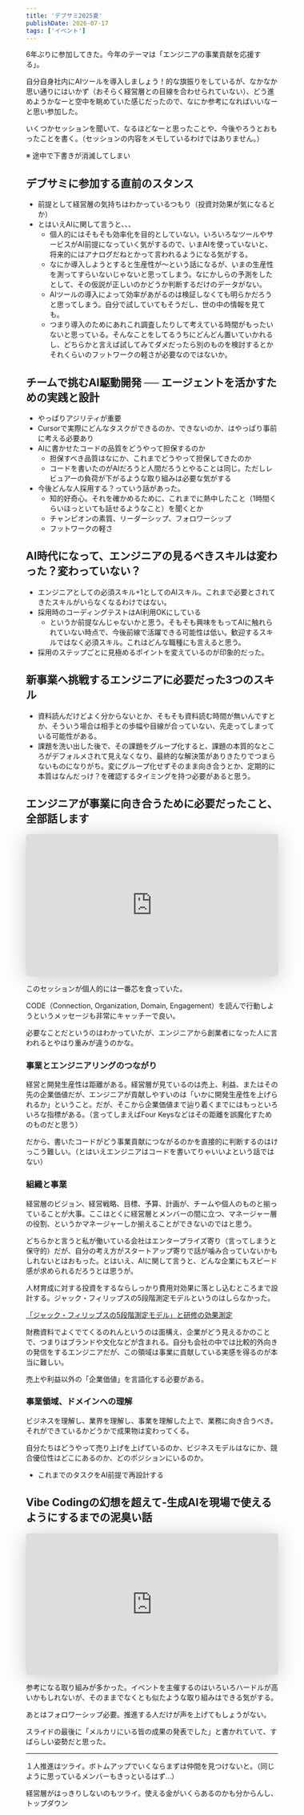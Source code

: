 ```yaml
---
title: 'デブサミ2025夏'
publishDate: 2026-07-17
tags: ['イベント']
---
```


6年ぶりに参加してきた。今年のテーマは「エンジニアの事業貢献を応援する」。

自分自身社内にAIツールを導入しましょう！的な旗振りをしているが、なかなか思い通りにはいかず（おそらく経営層との目線を合わせられていない）、どう進めようかなーと空中を眺めていた感じだったので、なにか参考になればいいなーと思い参加した。

いくつかセッションを聞いて、なるほどなーと思ったことや、今後やろうとおもったことを書く。（セッションの内容をメモしているわけではありません。）

※ 途中で下書きが消滅してしまい

## デブサミに参加する直前のスタンス

*   前提として経営層の気持ちはわかっているつもり（投資対効果が気になるとか）
*   とはいえAIに関して言うと、、、
    *   個人的にはそもそも効率化を目的としていない。いろいろなツールやサービスがAI前提になっていく気がするので、いまAIを使っていないと、将来的にはアナログだねとかって言われるようになる気がする。
    *   なにか導入しようとすると生産性が〜という話になるが、いまの生産性を測ってすらいないじゃないと思ってしまう。なにかしらの予測をしたとして、その仮説が正しいのかどうか判断するだけのデータがない。
    *   AIツールの導入によって効率があがるのは検証しなくても明らかだろうと思ってしまう。自分で試していてもそうだし、世の中の情報を見ても。
    *   つまり導入のためにあれこれ調査したりして考えている時間がもったいないと思っている。そんなことをしてるうちにどんどん置いていかれるし、どちらかと言えば試してみてダメだったら別のものを検討するとかそれくらいのフットワークの軽さが必要なのではないか。

## チームで挑むAI駆動開発 ── エージェントを活かすための実践と設計

*   やっぱりアジリティが重要
*   Cursorで実際にどんなタスクができるのか、できないのか、はやっぱり事前に考える必要あり
*   AIに書かせたコードの品質をどうやって担保するのか
    *   担保すべき品質はなにか、これまでどうやって担保してきたのか
    *   コードを書いたのがAIだろうと人間だろうとやることは同じ。ただしレビュアーの負荷が下がるような取り組みは必要な気がする
*   今後どんな人採用する？っていう話があった。
    *   知的好奇心。それを確かめるために、これまでに熱中したこと（1時間くらいほっといても話せるようなこと）を聞くとか
    *   チャンピオンの素質、リーダーシップ、フォロワーシップ
    *   フットワークの軽さ

## AI時代になって、エンジニアの見るべきスキルは変わった？変わっていない？

*   エンジニアとしての必須スキル+1としてのAIスキル。これまで必要とされてきたスキルがいらなくなるわけではない。
*   採用時のコーディングテストはAI利用OKにしている
    *   というか前提なんじゃないかと思う。そもそも興味をもってAIに触れられていない時点で、今後前線で活躍できる可能性は低い。歓迎するスキルではなく必須スキル。これはどんな職種にも言えると思う。
*   採用のステップごとに見極めるポイントを変えているのが印象的だった。

## 新事業へ挑戦するエンジニアに必要だった3つのスキル

*   資料読んだけどよく分からないとか、そもそも資料読む時間が無いんですとか、そういう場合は相手との歩幅や目線が合っていない、先走ってしまっている可能性がある。
*   課題を洗い出した後で、その課題をグループ化すると、課題の本質的なところがデフォルメされて見えなくなり、最終的な解決策がありきたりでつまらないものになりがち。変にグループ化せずそのまま向き合うとか、定期的に本質はなんだっけ？を確認するタイミングを持つ必要があると思う。

## エンジニアが事業に向き合うために必要だったこと、全部話します

<iframe class="speakerdeck-iframe" frameborder="0" src="https://speakerdeck.com/player/22e2cabd7ded4419b045f5be39fc7a78" title="エンジニアのための事業貢献入門/A business introduction for engineers" allowfullscreen="true" style="border: 0px; background: padding-box padding-box rgba(0, 0, 0, 0.1); margin: 0px; padding: 0px; border-radius: 6px; box-shadow: rgba(0, 0, 0, 0.2) 0px 5px 40px; width: 100%; height: auto; aspect-ratio: 560 / 315;" data-ratio="1.7777777777777777"></iframe>

このセッションが個人的には一番芯を食っていた。

CODE（Connection, Organization, Domain, Engagement）を読んで行動しようというメッセージも非常にキャッチーで良い。

必要なことだというのはわかっていたが、エンジニアから創業者になった人に言われるとやはり重みが違うのかな。

### 事業とエンジニアリングのつながり

経営と開発生産性は距離がある。経営層が見ているのは売上、利益、またはその先の企業価値だが、エンジニアが貢献しやすいのは「いかに開発生産性を上げられるか」ということ。だが、そこから企業価値まで辿り着くまでにはもっといろいろな指標がある。（言ってしまえばFour Keysなどはその距離を誤魔化すためのものだと思う）

だから、書いたコードがどう事業貢献につながるのかを直接的に判断するのはけっこう難しい。（とはいえエンジニアはコードを書いてりゃいいよという話ではない）

### 組織と事業

経営層のビジョン、経営戦略、目標、予算、計画が、チームや個人のものと揃っていることが大事。ここはとくに経営層とメンバーの間に立つ、マネージャー層の役割、というかマネージャーしか揃えることができないのではと思う。

どちらかと言うと私が働いている会社はエンタープライズ寄り（言ってしまうと保守的）だが、自分の考え方がスタートアップ寄りで話が噛み合っていないかもしれないとはおもった。とはいえ、AIに関して言うと、どんな企業にもスピード感が求められるだろうとは思うが。

人材育成に対する投資をするならしっかり費用対効果に落とし込むところまで設計する。ジャック・フィリップスの5段階測定モデルというのはしらなかった。

[「ジャック・フィリップスの5段階測定モデル」と研修の効果測定](https://hrd.php.co.jp/hr-strategy/hrm/5-2.php)

財務資料でよくでてくるのれんというのは面構え、企業がどう見えるかのことで、つまりはブランドや文化などが含まれる。自分も会社の中では比較的外向きの発信をするエンジニアだが、この領域は事業に貢献している実感を得るのが本当に難しい。

売上や利益以外の「企業価値」を言語化する必要がある。

### 事業領域、ドメインへの理解

ビジネスを理解し、業界を理解し、事業を理解した上で、業務に向き合うべき。それができているかどうかで成果物は変わってくる。

自分たちはどうやって売り上げを上げているのか、ビジネスモデルはなにか、競合優位性はどこにあるのか、どのポジションにいるのか。

*   これまでのタスクをAI前提で再設計する

## Vibe Codingの幻想を超えて-生成AIを現場で使えるようにするまでの泥臭い話

<iframe class="speakerdeck-iframe" style="border: 0px; background: rgba(0, 0, 0, 0.1) padding-box; margin: 0px; padding: 0px; border-radius: 6px; box-shadow: rgba(0, 0, 0, 0.2) 0px 5px 40px; width: 100%; height: auto; aspect-ratio: 560 / 315;" frameborder="0" src="https://speakerdeck.com/player/b79135c242624fc99b7bfe2dee63d149" title="Vibe Codingの幻想を超えて-生成AIを現場で使えるようにするまでの泥臭い話.ai" allowfullscreen="true" data-ratio="1.7777777777777777"></iframe>

参考になる取り組みが多かった。イベントを主催するのはいろいろハードルが高いかもしれないが、そのままでなくとも似たような取り組みはできる気がする。

あとはフォロワーシップ必要。推進する人だけが声を上げてもしょうがない。

スライドの最後に「メルカリにいる皆の成果の発表でした」と書かれていて、すばらしい姿勢だと思った。

---

１人推進はツライ。ボトムアップでいくならまずは仲間を見つけないと。（同じように思っているメンバーもきっといるはず…）

経営層がはっきりしないのもツライ。使える金がいくらあるのかも分からんし、トップダウン
